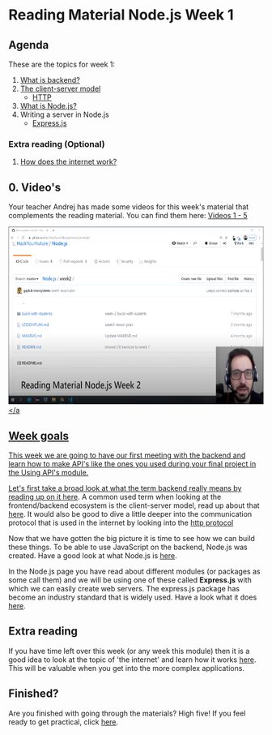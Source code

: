 # Reading Material Node.js Week 1

## Agenda

These are the topics for week 1:

1. [What is backend?](https://study.hackyourfuture.net/#/software-development/backend.md)
2. [The client-server model](https://study.hackyourfuture.net/#/definitions/client-server-model.md)
   - [HTTP](https://study.hackyourfuture.net/#/the-internet/http.md)
3. [What is Node.js?](https://study.hackyourfuture.net/#/node-js/)
4. Writing a server in Node.js
   - [Express.js](https://study.hackyourfuture.net/#/node-js/express-js)

### Extra reading (Optional)
1. [How does the internet work?](https://study.hackyourfuture.net/#/the-internet/)

## 0. Video's

Your teacher Andrej has made some videos for this week's material that complements the reading material. You can find them here: [Videos 1 - 5](https://www.youtube.com/playlist?list=PLVYDhqbgYpYXpc_l_Vlj8yz3LjgkkWXnn)

<a href="https://www.youtube.com/playlist?list=PLVYDhqbgYpYXpc_l_Vlj8yz3LjgkkWXnn" target="_blank"><img src="../assets/andrej.png" width="600" height="350" alt="HYF Video" /></a

## Week goals

This week we are going to have our first meeting with the backend and learn how to make API's like the ones you used during your final project in the Using API's module.

Let's first take a broad look at what the term backend really means by reading up on it [here](https://study.hackyourfuture.net/#/software-development/backend.md). A common used term when looking at the frontend/backend ecosystem is the client-server model, read up about that [here](https://study.hackyourfuture.net/#/definitions/client-server-model.md). It would also be good to dive a little deeper into the communication protocol that is used in the internet by looking into the [http protocol](https://study.hackyourfuture.net/#/the-internet/http.md)

Now that we have gotten the big picture it is time to see how we can build these things. To be able to use JavaScript on the backend, Node.js was created. Have a good look at what Node.js is [here](https://study.hackyourfuture.net/#/node-js/).

In the Node.js page you have read about different modules (or packages as some call them) and we will be using one of these called **Express.js** with which we can easily create web servers. The express.js package has become an industry standard that is widely used. Have a look what it does [here](https://study.hackyourfuture.net/#/node-js/express-js).

## Extra reading
If you have time left over this week (or any week this module) then it is a good idea to look at the topic of 'the internet' and learn how it works [here](https://study.hackyourfuture.net/#/the-internet/). This will be valuable when you get into the more complex applications.

## Finished?

Are you finished with going through the materials? High five! If you feel ready to get practical, click [here](./MAKEME.md).
